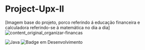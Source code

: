 # Project-Upx-II
[Imagem base do projeto, porco referindo á educação financeira e calculadora referindo-se á matemática no dia a dia]
![content_original_organizar-financas](https://github.com/Upx-II-Error404/Project-Upx-II/assets/141426925/a1a3492b-bcaa-4387-a9c0-d6bc47cf1161)

![Java](https://img.shields.io/badge/java-%23ED8B00.svg?style=for-the-badge&logo=openjdk&logoColor=white)
![Badge em Desenvolvimento](http://img.shields.io/static/v1?label=STATUS&message=EM%20DESENVOLVIMENTO&color=GREEN&style=for-the-badge)
